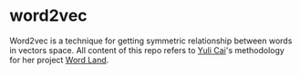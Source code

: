 # word2vec
Word2vec is a technique for getting symmetric relationship between words in vectors space. All content of this repo refers to [Yuli Cai](https://www.caiyuli.com/)'s methodology for her project [Word Land](https://github.com/yulicai/Word-Land).  
